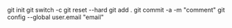 git init
git switch -c <branchName>
git reset --hard
git add .
 git commit -a -m "comment"
 git config --global user.email "email"

